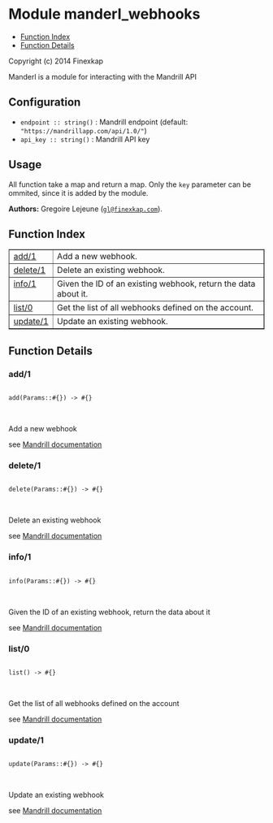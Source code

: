 

# Module manderl_webhooks #
* [Function Index](#index)
* [Function Details](#functions)

Copyright (c) 2014 Finexkap

Manderl is a module for interacting with the Mandrill API

## Configuration

* `endpoint :: string()` : Mandrill endpoint (default: `"https://mandrillapp.com/api/1.0/"`)
* `api_key :: string()` : Mandrill API key

## Usage

All function take a map and return a map. Only the <code>key</code> parameter can be ommited, since it is added by the module.


__Authors:__ Gregoire Lejeune ([`gl@finexkap.com`](mailto:gl@finexkap.com)).
<a name="index"></a>

## Function Index ##


<table width="100%" border="1" cellspacing="0" cellpadding="2" summary="function index"><tr><td valign="top"><a href="#add-1">add/1</a></td><td>
Add a new webhook.</td></tr><tr><td valign="top"><a href="#delete-1">delete/1</a></td><td>
Delete an existing webhook.</td></tr><tr><td valign="top"><a href="#info-1">info/1</a></td><td>
Given the ID of an existing webhook, return the data about it.</td></tr><tr><td valign="top"><a href="#list-0">list/0</a></td><td>
Get the list of all webhooks defined on the account.</td></tr><tr><td valign="top"><a href="#update-1">update/1</a></td><td>
Update an existing webhook.</td></tr></table>


<a name="functions"></a>

## Function Details ##

<a name="add-1"></a>

### add/1 ###


<pre><code>
add(Params::#{}) -&gt; #{}
</code></pre>
<br />



Add a new webhook


see [Mandrill documentation](https://mandrillapp.com/api/docs/webhooks.JSON.html#method=add)
<a name="delete-1"></a>

### delete/1 ###


<pre><code>
delete(Params::#{}) -&gt; #{}
</code></pre>
<br />



Delete an existing webhook


see [Mandrill documentation](https://mandrillapp.com/api/docs/webhooks.JSON.html#method=delete)
<a name="info-1"></a>

### info/1 ###


<pre><code>
info(Params::#{}) -&gt; #{}
</code></pre>
<br />



Given the ID of an existing webhook, return the data about it


see [Mandrill documentation](https://mandrillapp.com/api/docs/webhooks.JSON.html#method=info)
<a name="list-0"></a>

### list/0 ###


<pre><code>
list() -&gt; #{}
</code></pre>
<br />



Get the list of all webhooks defined on the account


see [Mandrill documentation](https://mandrillapp.com/api/docs/webhooks.JSON.html#method=list)
<a name="update-1"></a>

### update/1 ###


<pre><code>
update(Params::#{}) -&gt; #{}
</code></pre>
<br />



Update an existing webhook


see [Mandrill documentation](https://mandrillapp.com/api/docs/webhooks.JSON.html#method=update)
